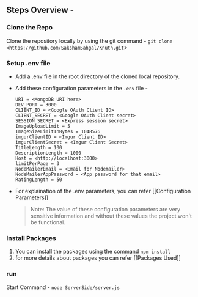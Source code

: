 ## Steps Overview -

### Clone the Repo

Clone the repository locally by using the git command - 
`git clone <https://github.com/SakshamSahgal/Knuth.git`>

### Setup .env file

- Add a .env file in the root directory of the cloned local repository.
    
- Add these configuration parameters in the `.env` file -
    
    ```
    URI = <MongoDB URI here>
    DEV_PORT = 3000
    CLIENT_ID = <Google OAuth Client ID>
    CLIENT_SECRET = <Google OAuth Client secret>
    SESSION_SECRET = <Express session secret>
    ImageUploadLimit = 5
    ImageSizeLimitInBytes = 1048576
    imgurClientID = <Imgur Client ID>
    imgurClientSecret = <Imgur Client Secret>
    TitleLength = 100
    DescriptionLength = 1000
    Host = <http://localhost:3000>
    limitPerPage = 3
    NodeMailerEmail = <Email for Nodemailer>
    NodeMailerAppPassword = <App password for that email>
    RatingLength = 50
    ```
    
- For explaination of the .env parameters, you can refer [[Configuration Parameters]]
    
      
    > Note: The value of these configuration parameters are very sensitive information and without these values the project won't be functional.
    

### Install Packages

1. You can install the packages using the command `npm install`
2. for more details about packages you can refer [[Packages Used]]

### run

Start Command - `node ServerSide/server.js`